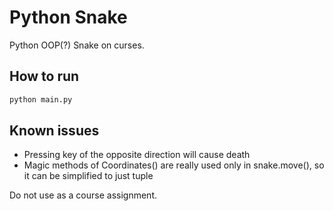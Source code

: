 # Python Snake

Python OOP(?) Snake on curses.

## How to run

``` bash
python main.py
```

## Known issues

- Pressing key of the opposite direction will cause death
- Magic methods of Coordinates() are really used only in snake.move(), so it can be simplified to just tuple

Do not use as a course assignment.
